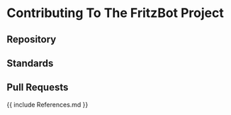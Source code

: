 # Contributing To The FritzBot Project

## Repository

## Standards

## Pull Requests


{{ include References.md }}
